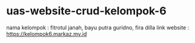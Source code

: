 # uas-website-crud-kelompok-6
nama kelompok : fitrotul janah, bayu putra guridno, fira dilla
link website : https://kelompok6.markaz.my.id
